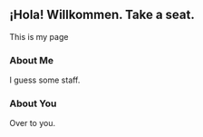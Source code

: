## ¡Hola! Willkommen. Take a seat.

This is my page

### About Me

I guess some staff.

### About You

Over to you.
